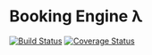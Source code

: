 # Booking Engine λ

[![Build Status](https://travis-ci.org/qandobooking/booking-engine.svg?branch=master)](https://travis-ci.org/onlinebooking/booking-engine)
[![Coverage Status](https://coveralls.io/repos/github/qandobooking/booking-engine/badge.svg?branch=master)](https://coveralls.io/github/qandobooking/booking-engine?branch=master)

